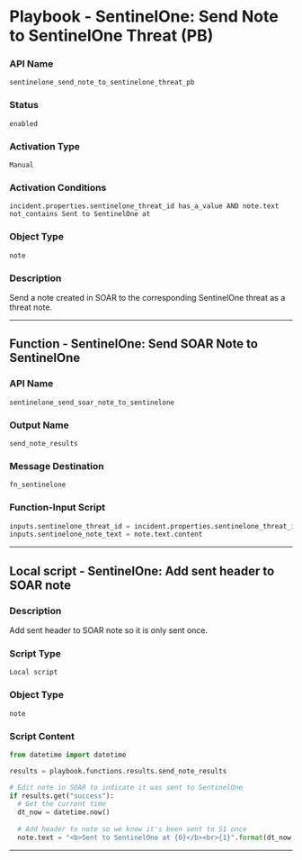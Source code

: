 <!--
    DO NOT MANUALLY EDIT THIS FILE
    THIS FILE IS AUTOMATICALLY GENERATED WITH resilient-sdk codegen
    Generated with resilient-sdk v50.0.151
-->

# Playbook - SentinelOne: Send Note to SentinelOne Threat (PB)

### API Name
`sentinelone_send_note_to_sentinelone_threat_pb`

### Status
`enabled`

### Activation Type
`Manual`

### Activation Conditions
`incident.properties.sentinelone_threat_id has_a_value AND note.text not_contains Sent to SentinelOne at `

### Object Type
`note`

### Description
Send a note created in SOAR to the corresponding SentinelOne threat as a threat note.


---
## Function - SentinelOne: Send SOAR Note to SentinelOne

### API Name
`sentinelone_send_soar_note_to_sentinelone`

### Output Name
`send_note_results`

### Message Destination
`fn_sentinelone`

### Function-Input Script
```python
inputs.sentinelone_threat_id = incident.properties.sentinelone_threat_id
inputs.sentinelone_note_text = note.text.content
```

---

## Local script - SentinelOne: Add sent header to SOAR note

### Description
 Add sent header to SOAR note so it is only sent once.

### Script Type
`Local script`

### Object Type
`note`

### Script Content
```python
from datetime import datetime

results = playbook.functions.results.send_note_results

# Edit note in SOAR to indicate it was sent to SentinelOne
if results.get("success"):
  # Get the current time
  dt_now = datetime.now()
  
  # Add header to note so we know it's been sent to S1 once
  note.text = "<b>Sent to SentinelOne at {0}</b><br>{1}".format(dt_now, note.text.content)
```

---

